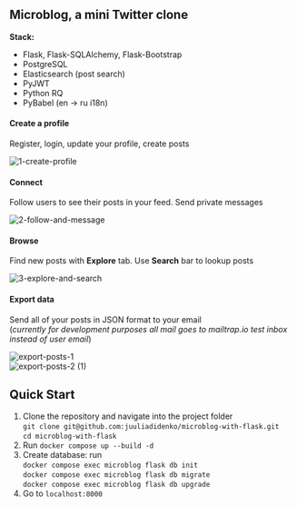 ## Microblog, a mini Twitter clone  

**Stack:**  
- Flask, Flask-SQLAlchemy, Flask-Bootstrap
- PostgreSQL
- Elasticsearch (post search)
- PyJWT
- Python RQ
- PyBabel (en -> ru i18n) 

#### Create a profile  
Register, login, update your profile, create posts  

![1-create-profile](https://user-images.githubusercontent.com/104693196/211167893-11f208c1-704c-4e4b-80eb-f717a9de0eed.gif)


#### Connect  
Follow users to see their posts in your feed. Send private messages 

![2-follow-and-message](https://user-images.githubusercontent.com/104693196/211167914-b84e1746-b6f8-4214-a6f9-2162fd7fb8ce.gif)

#### Browse  
Find new posts with **Explore** tab. Use **Search** bar to lookup posts  

![3-explore-and-search](https://user-images.githubusercontent.com/104693196/211167936-d5af9420-2698-4669-a619-af7359bf7c66.gif)

#### Export data
Send all of your posts in JSON format to your email  
(*currently for development purposes all mail goes to mailtrap.io test inbox instead of user email*)  

![export-posts-1](https://user-images.githubusercontent.com/104693196/211167729-f561fbc1-868a-42cc-be46-3e0d782a4d85.jpg)  
![export-posts-2 (1)](https://user-images.githubusercontent.com/104693196/211168207-a04a2d39-8bf1-433b-bf92-1f84bcffb1ae.png)



## Quick Start  

1. Clone the repository and navigate into the project folder  
`git clone git@github.com:juuliadidenko/microblog-with-flask.git`  
`cd microblog-with-flask`  
2. Run `docker compose up --build -d`
3. Create database: run  
   `docker compose exec microblog flask db init`  
   `docker compose exec microblog flask db migrate`  
   `docker compose exec microblog flask db upgrade`
4. Go to `localhost:8000`

